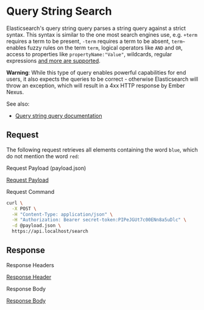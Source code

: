 # Query String Search

Elasticsearch's query string query parses a string query against a strict syntax. This syntax is similar to the one most
search engines use, e.g. `+term` requires a term to be present, `-term` requires a term to be absent, `term~` enables
fuzzy rules on the term `term`, logical operators like `AND` and `OR`, access to properties like `propertyName:"Value"`,
wildcards, regular expressions [and more are supported](https://www.elastic.co/docs/reference/query-languages/query-dsl/query-dsl-query-string-query).

**Warning**: While this type of query enables powerful capabilities for end users, it also expects the queries to be
correct - otherwise Elasticsearch will throw an exception, which will result in a 4xx HTTP response by Ember Nexus.

See also:

- [Query string query documentation](https://www.elastic.co/docs/reference/query-languages/query-dsl/query-dsl-query-string-query)

## Request

The following request retrieves all elements containing the word `blue`, which do not mention the word `red`:

<div class="code-title">Request Payload (payload.json)</div>

[Request Payload](query-string-search/request-payload.json ':include :type=code')

<div class="code-title">Request Command</div>

```bash
curl \
  -X POST \
  -H "Content-Type: application/json" \
  -H "Authorization: Bearer secret-token:PIPeJGUt7c00ENn8a5uDlc" \
  -d @payload.json \
  https://api.localhost/search
```

## Response

<div class="code-title auto-refresh">Response Headers</div>

[Response Header](query-string-search/response-header.txt ':include :type=code')

<div class="code-title auto-refresh">Response Body</div>

[Response Body](query-string-search/response-body.json ':include :type=code')
